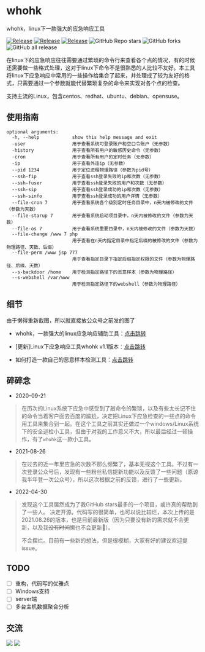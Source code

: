 # whohk

whohk，linux下一款强大的应急响应工具

<a href="https://github.com/ssrsec/whohk"><img alt="Release" src="https://img.shields.io/badge/python-3.x-9cf"></a>
<a href="https://github.com/ssrsec/whohk"><img alt="Release" src="https://img.shields.io/badge/whohk-1.1-ff69b4"></a>
<a href="https://github.com/ssrsec/whohk"><img alt="Release" src="https://img.shields.io/badge/LICENSE-GPL-important"></a>
![GitHub Repo stars](https://img.shields.io/github/stars/ssrsec/whohk?color=success)
![GitHub forks](https://img.shields.io/github/forks/ssrsec/whohk)
![GitHub all release](https://img.shields.io/github/downloads/ssrsec/whohk/total?color=blueviolet)  

在linux下的应急响应往往需要通过繁琐的命令行来查看各个点的情况，有的时候还需要做一些格式处理，这对于linux下命令不是很熟悉的人比较不友好。本工具将linux下应急响应中常用的一些操作给集合了起来，并处理成了较为友好的格式，只需要通过一个参数就能代替繁琐复杂的命令来实现对各个点的检查。

支持主流的Linux，包含centos、redhat、ubuntu、debian、opensuse。

## 使用指南
```
optional arguments:
  -h, --help            show this help message and exit
  -user                 用于查看系统可登录账户和空口令账户（无参数）
  -history              用于查看所有用户的敏感历史命令（无参数）
  -cron                 用于查看所有用户的定时任务（无参数）
  -ip                   用于查看外连ip（无参数）
  --pid 1234            用于定位进程物理路径（参数为pid号）
  --ssh-fip             用于查看ssh登录失败的ip和次数（无参数）
  --ssh-fuser           用于查看ssh登录失败的用户和次数（无参数）
  --ssh-sip             用于查看ssh登录成功的ip和次数（无参数）
  --ssh-sinfo           用于查看ssh登录成功的用户详情（无参数）
  --file-cron 7         用于查看系统各个级别定时任务目录中，n天内被修改的文件（参数为天数）
  --file-starup 7       用于查看系统启动项目录中，n天内被修改的文件（参数为天数）
  --file-os 7           用于查看系统重要目录中，n天内被修改的文件（参数为天数）
  --file-change /www 7 php
                        用于查看在n天内指定目录中指定后缀的被修改的文件（参数为物理路径、天数、后缀）
  --file-perm /www jsp 777
                        用于查看指定目录下指定后缀指定权限的文件（参数为物理路径、后缀、天数）
  --s-backdoor /home    用于检测指定路径下的恶意样本（参数为物理路径）
  --s-webshell /var/www
                        用于检测指定路径下的webshell（参数为物理路径）
```

## 细节

由于懒得重新截图，所以就直接放公众号之前发的图了
- whohk，一款强大的linux应急响应辅助工具：[点击跳转](https://mp.weixin.qq.com/s?__biz=MzIyNDkwNjQ5Ng==&mid=2247484224&idx=1&sn=616be624b7936abef282c5611f710a6a&chksm=e8069f2fdf71163973a712de55de80b042fb6224fa9179b4a655b5fe2e5be647f63d7f038e60&token=1653316416&lang=zh_CN#rd)

- [更新]Linux下应急响应工具whohk v1.1版本：[点击跳转](https://mp.weixin.qq.com/s?__biz=MzIyNDkwNjQ5Ng==&mid=2247485371&idx=1&sn=8f6a32e28bf06e100edcd9241a8923e4&chksm=e8069bd4df7112c28a416e740b6025982d1d4a920906f9e3aa2f6244c5a691af6cf9a96bb55d#rd)

- 如何打造一款自己的恶意样本检测工具：[点击跳转](https://mp.weixin.qq.com/s?__biz=MzIyNDkwNjQ5Ng==&amp;mid=2247484475&amp;idx=1&amp;sn=7180cb7a18335c71ef561f9ec468f601&amp;chksm=e8069854df7111425708634704d07832764f02545065717fd45424abb960938cbc121a417eb5&token=393884268&lang=zh_CN#rd)

## 碎碎念
- 2020-09-21 
>  在历次的Linux系统下应急中感受到了敲命令的繁琐，以及有些太长记不住的命令当着客户面去百度的尴尬，决定把Linux下应急检查的一些点的命令用工具来集合到一起。在这个工具之前其实还做过一个windows/Linux系统下的安全巡检小工具，但由于对我的工作意义不大，所以最后经过一顿操作，有了`whohk`这一款小工具。

- 2021-08-26
> 在过去的近一年里应急的次数不那么频繁了，基本无视这个工具。不过有一次登录公众号后，发现有一些粉丝私信提新功能以及反馈了一些问题（原谅我半年登一次公众号），所以这次根据之前的反馈，进行了一些更新。

- 2022-04-30
> 发现这个工具居然成为了我GitHub stars最多的一个项目，或许真的帮助到了一些人。
> 决定开源。代码写的很简单，也可以说比较烂，本次上传的是2021.08.26的版本，也是目前最新版（因为只要没有新的需求就不会更新，以及我~~没有时间~~懒也不会更新🐶）。
> 
> 不会摆烂。目前有一些新的想法，但是很模糊，大家有好的建议欢迎提issue。

## TODO
- [ ] 重构，代码写的优雅点
- [ ] Windows支持
- [ ] server端
- [ ] 多台主机数据聚合分析

## 交流

![](img/taixiayanshu.png)
![](img/wgpsec.png)


